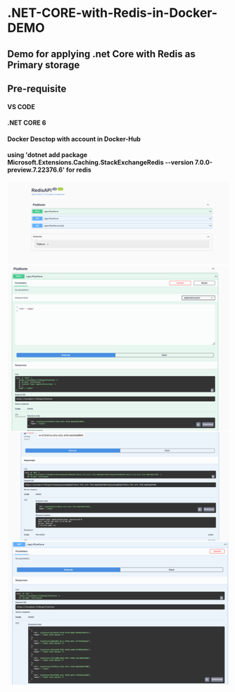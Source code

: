 # .NET-CORE-with-Redis-in-Docker-DEMO


## Demo for applying .net Core with Redis as Primary storage


## Pre-requisite

#### VS CODE
#### .NET CORE 6
#### Docker Desctop with account in Docker-Hub
#### using 'dotnet add package Microsoft.Extensions.Caching.StackExchangeRedis --version 7.0.0-preview.7.22376.6' for redis 



![](screenshots/pic1.png)
![](screenshots/pic2.png)
![](screenshots/pic3.png)
![](screenshots/pic4.png)



